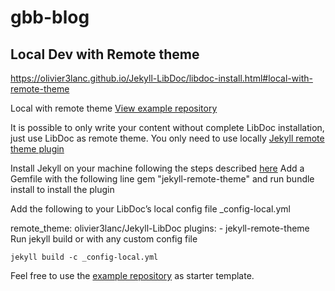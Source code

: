 # gbb-blog


## Local Dev with Remote theme

https://olivier3lanc.github.io/Jekyll-LibDoc/libdoc-install.html#local-with-remote-theme

Local with remote theme
[View example repository](https://github.com/olivier3lanc/LibDoc-remote-demo/tree/local)

It is possible to only write your content without complete LibDoc installation, just use LibDoc as remote theme. You only need to use locally [Jekyll remote theme plugin](https://github.com/benbalter/jekyll-remote-theme)

Install Jekyll on your machine following the steps described [here](https://jekyllrb.com/docs/)
Add a Gemfile with the following line
gem "jekyll-remote-theme"
and run bundle install to install the plugin

Add the following to your LibDoc’s local config file _config-local.yml

remote_theme: olivier3lanc/Jekyll-LibDoc
plugins:
    - jekyll-remote-theme
Run jekyll build or with any custom config file 

```:bash
jekyll build -c _config-local.yml
```
Feel free to use the [example repository](https://github.com/olivier3lanc/LibDoc-remote-demo/tree/local) as starter template.